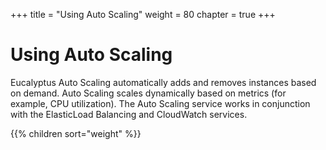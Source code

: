 +++
title = "Using Auto Scaling"
weight = 80
chapter = true
+++


# Using Auto Scaling
Eucalyptus Auto Scaling automatically adds and removes instances based on demand. Auto Scaling scales dynamically based on metrics (for example, CPU utilization). The Auto Scaling service works in conjunction with the ElasticLoad Balancing and CloudWatch services.

{{% children sort="weight" %}}
